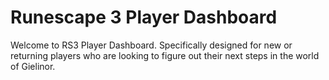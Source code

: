 # Runescape 3 Player Dashboard

Welcome to RS3 Player Dashboard. Specifically designed for new or returning players who are looking to figure out their next steps in the world of Gielinor.